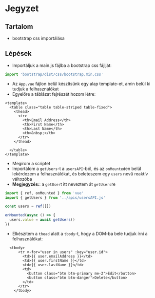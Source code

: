 # Jegyzet

## Tartalom

- bootstrap css importálása



## Lépések
- Importáljuk a main.js fájlba a bootstrap css fájlját:

```js
import 'bootstrap/dist/css/bootstrap.min.css'
```

- Az `App.vue` fájlon belül készítsünk egy alap template-et, amin belül ki tudjuk a felhasználókat
- Egyelőre a táblázat fejrészét hozom létre:

```vue
<template>
  <table class="table table-striped table-fixed">
    <thead>
      <tr>
        <th>Email Address</th>
        <th>First Name</th>
        <th>Last Name</th>
        <th>&nbsp;</th>
      </tr>
    </thead>
  
  </table>
</template>
```

- Megírom a scriptet
- Importálom a `getUsers`-t a `usersAPI`-ból, és az `onMounted`en belül lekérdezem a felhasználókat, és beleteszem egy `users` nevű reaktív változóba
- **Megjegyzés:**: a `getUser`t itt neveztem át `getUsers`re 

```js
import { ref, onMounted } from 'vue'
import { getUsers } from '../apis/usersAPI.js'

const users = ref([])

onMounted(async () => {
  users.value = await getUsers()
})
```

- Elkészítem a `thead` alatt a `tbody`-t, hogy a DOM-ba bele tudjuk írni a felhasználókat:

```vue
  <tbody>
      <tr v-for="user in users" :key="user.id">
        <td>{{ user.emailAddress }}</td>
        <td>{{ user.firstName }}</td>
        <td>{{ user.lastName }}</td>
        <td>
          <button class="btn btn-primary me-2">Edit</button>
          <button class="btn btn-danger">Delete</button>
        </td>
      </tr>
    </tbody>
```
